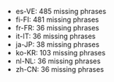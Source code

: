 - es-VE: 485 missing phrases
- fi-FI: 481 missing phrases
- fr-FR: 36 missing phrases
- it-IT: 36 missing phrases
- ja-JP: 38 missing phrases
- ko-KR: 103 missing phrases
- nl-NL: 36 missing phrases
- zh-CN: 36 missing phrases
